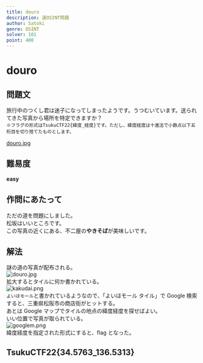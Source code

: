 ```yaml
---
title: douro
description: 道OSINT問題
author: Satoki
genre: OSINT
solver: 101
point: 400
---
```


# douro

## 問題文

旅行中のつくし君は迷子になってしまったようです。うつむいています。送られてきた写真から場所を特定できますか？  
`※フラグの形式はTsukuCTF22{緯度_経度}です。ただし、緯度経度は十進法で小数点以下五桁目を切り捨てたものとします。`

[douro.jpg](files/douro.jpg)

## 難易度

**easy**

## 作問にあたって

ただの道を問題にしました。  
松坂はいいところです。  
この写真の近くにある、不二屋の**やきそば**が美味しいです。

## 解法

謎の道の写真が配布される。  
![douro.jpg](files/douro.jpg)  
拡大するとタイルに何か書かれている。  
![kakudai.png](images/kakudai.png)  
`よいほモール`と書かれているようなので、「よいほモール タイル」で Google 検索すると、三重県松阪市の商店街がヒットする。  
あとは Google マップでタイルの地点の緯度経度を探せばよい。  
いい位置で写真が取られている。  
![googlem.png](images/googlem.png)  
緯度経度を指定された形式にすると、flag となった。

## TsukuCTF22{34.5763_136.5313}

